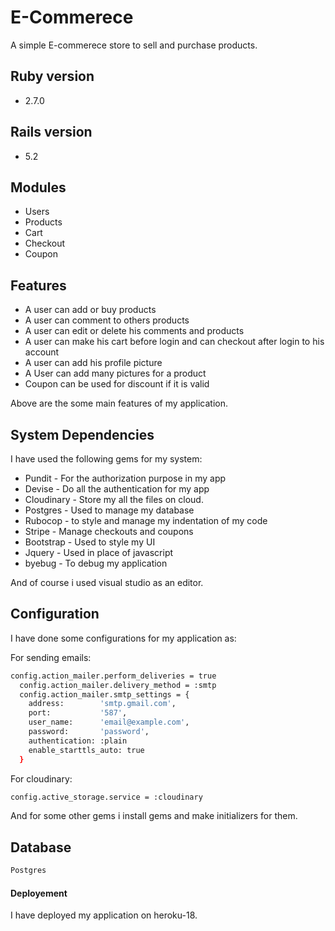 # E-Commerece

A simple E-commerece store to sell and purchase products.

## Ruby version
- 2.7.0

## Rails version
- 5.2

## Modules
- Users
- Products
- Cart
- Checkout
- Coupon

## Features
- A user can add or buy products
- A user can comment to others products
- A user can edit or delete his comments and products
- A user can make his cart before login and can checkout after login to his account
- A user can add his profile picture
- A User can add many pictures for a product
- Coupon can be used for discount if it is valid

Above are the some main features of my application.

## System Dependencies

I have used the following gems for my system:

- Pundit - For the authorization purpose in my app
- Devise - Do all the authentication for my app
- Cloudinary - Store my all the files on cloud.
- Postgres - Used to manage my database
- Rubocop - to style and manage my indentation of my code
- Stripe - Manage checkouts and coupons
- Bootstrap - Used to style my UI
- Jquery - Used in place of javascript
- byebug - To debug my application

And of course i used visual studio as an editor.

## Configuration

I have done some configurations for my application as:

For sending emails:

```sh
config.action_mailer.perform_deliveries = true
  config.action_mailer.delivery_method = :smtp
  config.action_mailer.smtp_settings = {
    address:        'smtp.gmail.com',
    port:           '587',
    user_name:      'email@example.com',
    password:       'password',
    authentication: :plain
    enable_starttls_auto: true
  }
```

For cloudinary:

```sh
config.active_storage.service = :cloudinary
```
And for some other gems i install gems and make initializers for them.


## Database
```sh
Postgres
```
#### Deployement

I have deployed my application on heroku-18.
